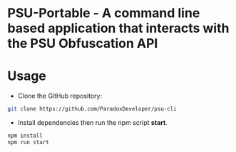 # PSU-Portable - A command line based application that interacts with the PSU Obfuscation API

# Usage
- Clone the GitHub repository:
```bash
git clone https://github.com/ParadoxDeveloper/psu-cli
```
- Install dependencies then run the npm script **start**.
```bash
npm install
npm run start
```